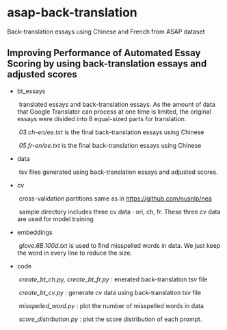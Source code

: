 # asap-back-translation
Back-translation essays using Chinese and French from ASAP dataset

## Improving Performance of Automated Essay Scoring by using back-translation essays and adjusted scores



- bt_essays

  ​	translated essays and back-translation essays. As the amount of data that Google Translator can process at one time is limited, the original essays were divided into 8 equal-sized parts for translation.

  ​	*03.ch-en/ee.txt* is the final back-translation essays using Chinese

  ​	*05.fr-en/ee.txt* is the final back-translation essays using Chinese



- data

  ​	tsv files generated using back-translation essays and adjusted scores.



- cv

  ​	cross-validation partitions same as in https://github.com/nusnlp/nea

  ​	sample directory includes three cv data : ori, ch, fr. These three cv data are used for model training

  

- embeddings

  ​	*glove.6B.100d.txt* is used to find misspelled words in data. We just keep the word in every line to reduce the size.



- code

  ​	*create_bt_ch.py, create_bt_fr.py* : enerated back-translation tsv file 

  ​	*create_bt_cv.py* : generate cv data using back-translation tsv file

  ​	*misspelled_word.py* : plot the number of misspelled words in data

  ​	*score_distribution.py* : plot the score distribution of each prompt.

